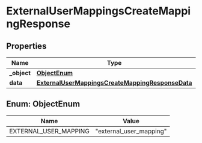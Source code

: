 

# ExternalUserMappingsCreateMappingResponse


## Properties

| Name | Type | Description | Notes |
|------------ | ------------- | ------------- | -------------|
|**_object** | [**ObjectEnum**](#ObjectEnum) |  |  |
|**data** | [**ExternalUserMappingsCreateMappingResponseData**](ExternalUserMappingsCreateMappingResponseData.md) |  |  |



## Enum: ObjectEnum

| Name | Value |
|---- | -----|
| EXTERNAL_USER_MAPPING | &quot;external_user_mapping&quot; |




